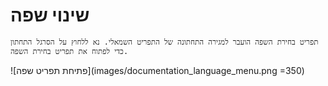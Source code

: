 # שינוי שפה

```{note}
תפריט בחירת השפה הועבר למגירה התחתונה של התפריט השמאלי. נא ללחוץ על הסרגל התחתון כדי לפתוח את תפריט בחירת השפה.
```

![פתיחת תפריט שפה](images/documentation_language_menu.png =350)
